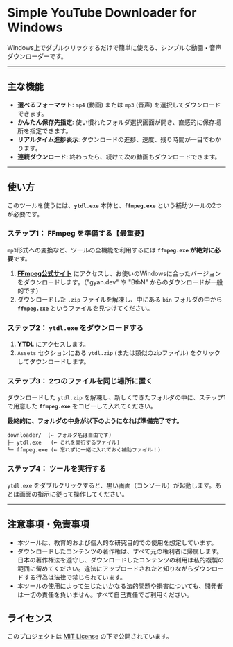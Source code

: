 # Simple YouTube Downloader for Windows


Windows上でダブルクリックするだけで簡単に使える、シンプルな動画・音声ダウンローダーです。

---

## 主な機能

* **選べるフォーマット**: `mp4` (動画) または `mp3` (音声) を選択してダウンロードできます。
* **かんたん保存先指定**: 使い慣れたフォルダ選択画面が開き、直感的に保存場所を指定できます。
* **リアルタイム進捗表示**: ダウンロードの進捗、速度、残り時間が一目でわかります。
* **連続ダウンロード**: 終わったら、続けて次の動画もダウンロードできます。

---

## 使い方

このツールを使うには、**`ytdl.exe`** 本体と、**`ffmpeg.exe`** という補助ツールの2つが必要です。

### ステップ1： FFmpeg を準備する【最重要】

`mp3`形式への変換など、ツールの全機能を利用するには **`ffmpeg.exe` が絶対に必要**です。

1.  **[FFmpeg公式サイト](https://ffmpeg.org/download.html)** にアクセスし、お使いのWindowsに合ったバージョンをダウンロードします。（"gyan.dev" や "BtbN" からのダウンロードが一般的です）
2.  ダウンロードした `.zip` ファイルを解凍し、中にある `bin` フォルダの中から **`ffmpeg.exe`** というファイルを見つけてください。

### ステップ2： `ytdl.exe` をダウンロードする

1.  **[YTDL](https://github.com/e0531421/YTDL)** にアクセスします。
2.  `Assets` セクションにある `ytdl.zip` (または類似のzipファイル) をクリックしてダウンロードします。

### ステップ3： 2つのファイルを同じ場所に置く

ダウンロードした `ytdl.zip` を解凍し、新しくできたフォルダの中に、ステップ1で用意した **`ffmpeg.exe`** をコピーして入れてください。

**最終的に、フォルダの中身が以下のようになれば準備完了です。**

```
downloader/  (← フォルダ名は自由です)
├─ ytdl.exe   (← これを実行するファイル)
└─ ffmpeg.exe (← 忘れずに一緒に入れておく補助ファイル！)
```

### ステップ4： ツールを実行する

`ytdl.exe` をダブルクリックすると、黒い画面（コンソール）が起動します。あとは画面の指示に従って操作してください。

---

## 注意事項・免責事項

* 本ツールは、教育的および個人的な研究目的での使用を想定しています。
* ダウンロードしたコンテンツの著作権は、すべて元の権利者に帰属します。日本の著作権法を遵守し、ダウンロードしたコンテンツの利用は私的複製の範囲に留めてください。違法にアップロードされたと知りながらダウンロードする行為は法律で禁じられています。
* 本ツールの使用によって生じたいかなる法的問題や損害についても、開発者は一切の責任を負いません。すべて自己責任でご利用ください。

## ライセンス

このプロジェクトは [MIT License](LICENSE) の下で公開されています。
